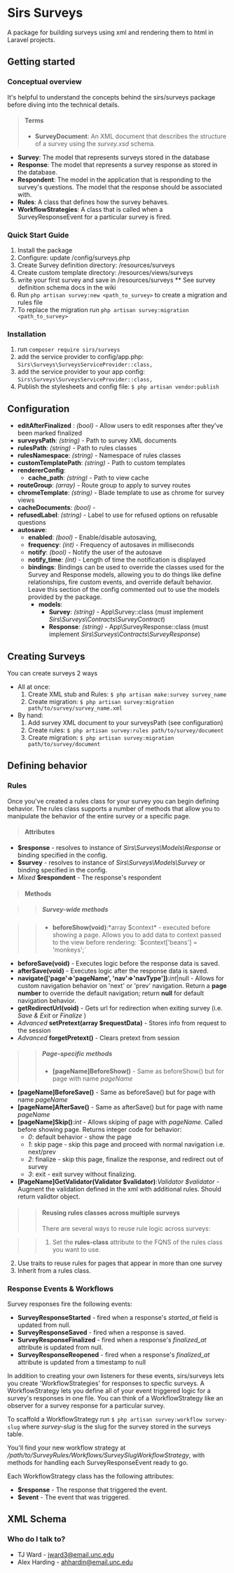# Sirs Surveys #

A package for building surveys using xml and rendering them to html in Laravel projects.

## Getting started

### Conceptual overview
It's helpful to understand the concepts behind the sirs/surveys package before diving into the technical details.

>#### Terms
>* **SurveyDocument**: An XML document that describes the structure of a survey using the *survey.xsd* schema.
* **Survey**: The model that represents surveys stored in the database
* **Response**: The model that represents a survey response as stored in the database.
* **Respondent**: The model in the application that is responding to the survey's questions. The model that the response should be associated with.
* **Rules**: A class that defines how the survey behaves.
* **WorkflowStrategies**: A class that is called when a SurveyResponseEvent for a particular survey is fired.

### Quick Start Guide
1. Install the package
1. Configure: update /config/surveys.php
2. Create Survey definition directory: /resources/surveys
3. Create custom template directory: /resources/views/surveys
4. write your first survey and save in /resources/surveys
** See survey definition schema docs in the wiki
5. Run ```php artisan survey:new <path_to_survey>``` to create a migration and rules file
6. To replace the migration run ```php artisan survey:migration <path_to_survey>```

### Installation

1. run `composer require sirs/surveys`
2. add the service provider to config/app.php: `Sirs\Surveys\SurveysServiceProvider::class,`
3. add the service provider to your app config: `Sirs\Surveys\SurveysServiceProvider::class,`
4. Publish the stylesheets and config file: `$ php artisan vendor:publish`

## Configuration

  * **editAfterFinalized**
  : *(bool)* - Allow users to edit responses after they've been marked finalized
  * **surveysPath**: *(string)* - Path to survey XML documents
  * **rulesPath**: *(string)* - Path to rules classes
  * **rulesNamespace**: *(string)* - Namespace of rules classes
  * **customTemplatePath**: *(string)* - Path to custom templates
  * **rendererConfig**:
    * **cache_path**: *(string)* - Path to view cache
  * **routeGroup**: *(array)* - Route group to apply to survey routes
  * **chromeTemplate**: *(string)* - Blade template to use as chrome for survey views
  * **cacheDocuments**: *(bool)* -
  * **refusedLabel**: *(string)* - Label to use for refused options on refusable questions
  * **autosave**:
    * **enabled**: *(bool)* - Enable/disable autosaving,
    * **frequency**: *(int)* - Frequency of autosaves in milliseconds
    * **notify**: *(bool)* - Notify the user of the autosave
    * **notify_time**: *(int)* - Length of time the notification is displayed
    * **bindings**: 
          Bindings can be used to override the classes used for the Survey and Response models, allowing you to do things like define relationships, fire custom events, and override default behavior. Leave this section of the config commented out to use the models provided by the package.
      * **models**:
        * **Survey**: *(string)* - App\Survey::class (must implement  *Sirs\Surveys\Contracts\SurveyContract*)
        * **Response**: *(string)* - App\SurveyResponse::class (must implement *Sirs\Surveys\Contracts\SurveyResponse*)

## Creating Surveys
You can create surveys 2 ways

* All at once:
  1. Create XML stub and Rules: `$ php artisan make:survey survey_name`
  2. Create migration: `$ php artisan survey:migration path/to/survey/survey_name.xml`
* By hand:
  1. Add survey XML document to your surveysPath (see configuration)
  1. Create rules: `$ php artisan survey:rules path/to/survey/document`
  1. Create migration: `$ php artisan survey:migration path/to/survey/document`

## Defining behavior
### Rules
Once you've created a rules class for your survey you can begin defining behavior.  The rules class supports a number of methods that allow you to manipulate the behavior of the entire survey or a specific page.  

> #### Attributes

* **$response** - resolves to instance of *Sirs\Surveys\Models\Response* or binding specified in the config.
* **$survey** - resolves to instance of *Sirs\Surveys\Models\Survey* or binding specified in the config.
* *Mixed* **$respondent** - The response's respondent

> #### Methods

>>##### Survey-wide methods

>>* **beforeShow(void)**:*array $context* - executed before showing a page.  Allows you to add data to context passed to the view before rendering: `$context['beans'] = 'monkeys';`
* **beforeSave(void)** - Executes logic before the response data is saved.
* **afterSave(void)** - Executes logic after the response data is saved.
* **navigate(['page'=>'pageName', 'nav'=>'navType'])**:*int*|null - Allows for custom navigation behavior on 'next' or 'prev' navigation.  Return a **page number** to override the default navigation; return **null** for default navigation behavior. 
* **getRedirectUrl(void)** - Gets url for redirection when exiting survey (i.e. *Save & Exit* or *Finalize* )
* *Advanced* **setPretext(array $requestData)** - Stores info from request to the session 
* *Advanced* **forgetPretext()** - Clears pretext from session

>>##### Page-specific methods
>>* **[pageName]BeforeShow()** - Same as beforeShow() but for page with name *pageName*
* **[pageName]BeforeSave()** - Same as beforeSave() but for page with name *pageName*
* **[pageName]AfterSave()** - Same as afterSave() but for page with name *pageName*
* **[pageName]Skip()**:*int* - Allows skiping of page with *pageName*. Called before showing page. Returns integer code for behavior:
  * *0*: default behavior - show the page
  * *1*: skip page - skip this page and proceed with normal navigation i.e. next/prev
  * *2*: finalize - skip this page, finalize the response, and redirect out of survey
  * *3*: exit - exit survey without finalizing.
* **[PageName]GetValidator(Validator $validator)**:*Validator $validator* - Augment the validation defined in the xml with additional rules. Should return validtor object.

>>#### Reusing rules classes across multiple surveys
>>There are several ways to reuse rule logic across surveys:

>>1. Set the **rules-class** attribute to the FQNS of the rules class you want to use.
2. Use traits to reuse rules for pages that appear in more than one survey
3. Inherit from a rules class.

### Response Events & Workflows
Survey responses fire the following events:

* **SurveyResponseStarted** - fired when a response's *started_at* field is updated from null.
* **SurveyResponseSaved** - fired when a response is saved.
* **SurveyResponseFinalized** - fired when a response's *finalized_at* attribute is updated from null.
* **SurveyResponseReopened** - fired when a response's *finalized_at* attribute is updated from a timestamp to null

In addition to creating your own listeners for these events, sirs/surveys lets you create 'WorkflowStrategies' for responses to specfic surveys.  A WorkflowStrategy lets you define all of your event triggered logic for a survey's responses in one file.  You can think of a WorkflowStrategy like an observer for a survey response for a particular survey.

To scaffold a WorkflowStrategy run `$ php artisan survey:workflow survey-slug` where *survey-slug* is the slug for the survey stored in the surveys table.

You'll find your new workflow strategy at */path/to/SurveyRules/Workflows/SurveySlugWorkflowStrategy*, with methods for handling each SurveyResponseEvent ready to go. 

Each WorkflowStrategy class has the following attributes:

* **$response** - The response that triggered the event.
* **$event** - The event that was triggered.

## XML Schema

### Who do I talk to? ###

* TJ Ward - jward3@email.unc.edu
* Alex Harding - ahhardin@email.unc.edu